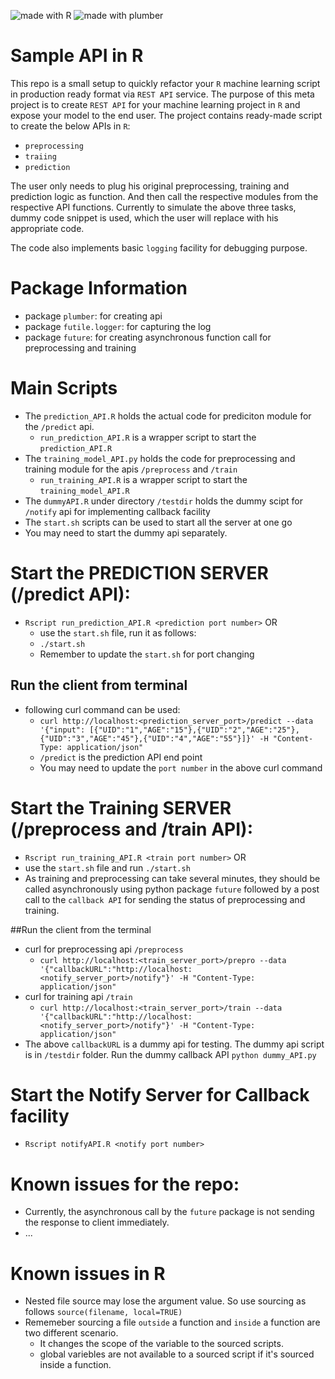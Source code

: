 <img src="https://img.shields.io/badge/language-R-green.svg?style=flat-square" alt="made with R"> <img src="https://img.shields.io/badge/REST%20API-Plumber-blue.svg?style=flat" alt="made with plumber">


# Sample API in R

This repo is a small setup to quickly refactor your `R` machine learning script in production ready format via `REST API` service.
The purpose of this meta project is to create `REST API` for your machine learning project in `R` and expose your model
to the end user. The project contains ready-made script to create the below APIs in `R`:

- `preprocessing` 
- `traiing`
- `prediction`

The user only needs to plug his original preprocessing, training and prediction logic as
function. And then call the respective modules from the respective API functions. Currently to simulate the above three tasks, dummy
code snippet is used, which the user will replace with his appropriate code. 
 
The code also implements basic `logging` facility for debugging purpose.



# Package Information


+ package `plumber`: for creating api
+ package `futile.logger`: for capturing the log
+ package `future`: for creating asynchronous function call for preprocessing and training

# Main Scripts


+ The `prediction_API.R` holds the actual code for prediciton module for the `/predict` api.
  + `run_prediction_API.R` is a wrapper script to start the `prediction_API.R`
+ The `training_model_API.py` holds the code for preprocessing and training module for the apis `/preprocess` and `/train`
  + `run_training_API.R` is a wrapper script to start the `training_model_API.R`
+ The `dummyAPI.R` under directory `/testdir` holds the dummy scipt for `/notify` api for implementing callback facility
+ The `start.sh` scripts can be used to start all the server at one go
+ You may need to start the dummy api separately.


# Start the PREDICTION SERVER (/predict API):


+ `Rscript run_prediction_API.R <prediction port number>` OR
  + use the `start.sh` file, run it as follows:
   + `./start.sh`
   + Remember to update the `start.sh` for port changing
## Run the client from terminal
  + following curl command can be used:
    + `curl http://localhost:<prediction_server_port>/predict --data '{"input": [{"UID":"1","AGE":"15"},{"UID":"2","AGE":"25"},{"UID":"3","AGE":"45"},{"UID":"4","AGE":"55"}]}' -H "Content-Type: application/json"`
	+ `/predict` is the prediction API end point
	+ You may need to update the `port number` in the above curl command


# Start the Training SERVER (/preprocess and /train API):
  +  `Rscript run_training_API.R <train port number>` OR
  + use the `start.sh` file and run `./start.sh`
  + As training and preprocessing can take several minutes, they should be called asynchronously using python package `future` followed by a post call to the `callback API` for sending the status of preprocessing and training.

##Run the client from the terminal 
  + curl for preprocessing api `/preprocess`
    + `curl http://localhost:<train_server_port>/prepro --data '{"callbackURL":"http://localhost:<notify_server_port>/notify"}' -H "Content-Type: application/json"`
  + curl for training api `/train`
    + `curl http://localhost:<train_server_port>/train --data '{"callbackURL":"http://localhost:<notify_server_port>/notify"}' -H "Content-Type: application/json"`
  + The above `callbackURL` is a dummy api for testing. The dummy api script is in `/testdir` folder. Run the dummy callback API `python dummy_API.py`

# Start the Notify Server for Callback facility
  + `Rscript notifyAPI.R <notify port number>` 

# Known issues for the repo:
  + Currently, the asynchronous call by the `future` package is not sending the response to client immediately.
  + ...

# Known issues in R
  + Nested file source may lose the argument value. So use sourcing as follows
  `source(filename, local=TRUE)`
  + Rememeber sourcing a file `outside` a function and `inside` a function are two different scenario.
    + It changes the scope of the variable to the sourced scripts.
	+ global variebles are not available to a sourced script if it's sourced inside a function.

